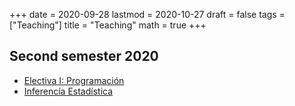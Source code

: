 +++
date      = 2020-09-28
lastmod   = 2020-10-27
draft     = false
tags      = ["Teaching"]
title     = "Teaching"
math      = true
+++


## Second semester 2020
* [Electiva I: Programación](https://alexrojas.netlify.app/post/Prog/)
* [Inferencía Estadística](https://alexrojas.netlify.app/post/Inf/)

